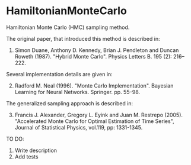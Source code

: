 # HamiltonianMonteCarlo
Hamiltonian Monte Carlo (HMC) sampling method.

The original paper, that introduced this method is described in:

   1. Simon Duane, Anthony D. Kennedy, Brian J. Pendleton and Duncan Roweth (1987).
   "Hybrid Monte Carlo". Physics Letters B. 195 (2): 216–222.

Several implementation details are given in:

   2. Radford M. Neal (1996). "Monte Carlo Implementation".
   Bayesian Learning for Neural Networks. Springer. pp. 55–98.

The generalized sampling approach is described in:

   3. Francis J. Alexander, Gregory L. Eyink and Juan M. Restrepo (2005).
   "Accelerated Monte Carlo for Optimal Estimation of Time Series",
   Journal of Statistical Physics, vol.119, pp: 1331-1345.

TO DO:
1) Write description
2) Add tests
